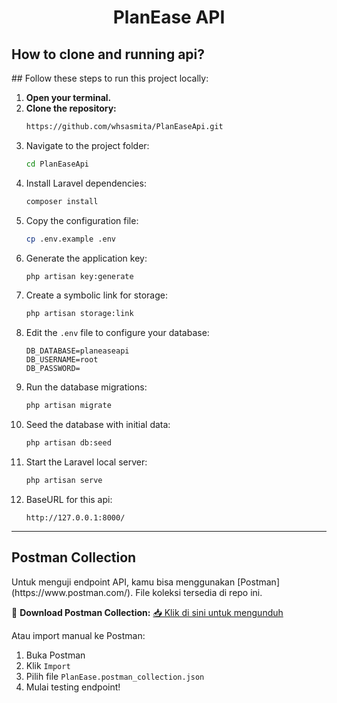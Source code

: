 <h1 align="center">PlanEase API</h1>

<h2>How to clone and running api?</h2>
## Follow these steps to run this project locally:

1. **Open your terminal.**
2. **Clone the repository:**
   ```bash
   https://github.com/whsasmita/PlanEaseApi.git
3. Navigate to the project folder:
    ```bash
    cd PlanEaseApi
    ```
4. Install Laravel dependencies:
    ```bash
    composer install
    ```
5. Copy the configuration file:
    ```bash
    cp .env.example .env
    ```
6. Generate the application key:
    ```bash
    php artisan key:generate
    ```
7. Create a symbolic link for storage:
    ```bash
    php artisan storage:link
    ```
8. Edit the `.env` file to configure your database:
    ```env
    DB_DATABASE=planeaseapi
    DB_USERNAME=root
    DB_PASSWORD=
    ```
9. Run the database migrations:
    ```bash
    php artisan migrate
    ```
10. Seed the database with initial data:
    ```bash
    php artisan db:seed
    ```
11. Start the Laravel local server:
    ```bash
    php artisan serve
    ```
12. BaseURL for this api:
    ```
    http://127.0.0.1:8000/
    ```

---
<h2>Postman Collection</h2> 
Untuk menguji endpoint API, kamu bisa menggunakan [Postman](https://www.postman.com/). File koleksi tersedia di repo ini.

🔗 **Download Postman Collection:**
[📥 Klik di sini untuk mengunduh](./PlanEase.postman_collection.json)

Atau import manual ke Postman:

1. Buka Postman
2. Klik `Import`
3. Pilih file `PlanEase.postman_collection.json`
4. Mulai testing endpoint!
